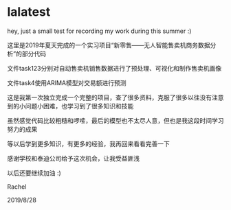 # lalatest
hey, just a small test for recording my work during this summer :)


这里是2019年夏天完成的一个实习项目“新零售——无人智能售卖机商务数据分析”的部分代码

文件task123分别对自动售卖机销售数据进行了预处理、可视化和制作售卖机画像

文件task4使用ARIMA模型对交易额进行预测



这是我第一次独立完成一个完整的项目，查了很多资料，克服了很多以往没有注意到的小问题小困难，也学习到了很多知识和技能

虽然感觉代码比较粗糙和啰嗦，最后的模型也不太尽人意，但也是我这段时间学习努力的成果

等以后学到更多知识，有更多的经验，我再回来看看完善一下



感谢学校和泰迪公司给予这次机会，让我受益匪浅

以后还要继续加油 :)



Rachel

2019/8/28
